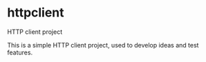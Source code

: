 # httpclient
HTTP client project

This is a simple HTTP client project, used to develop ideas and test features.
